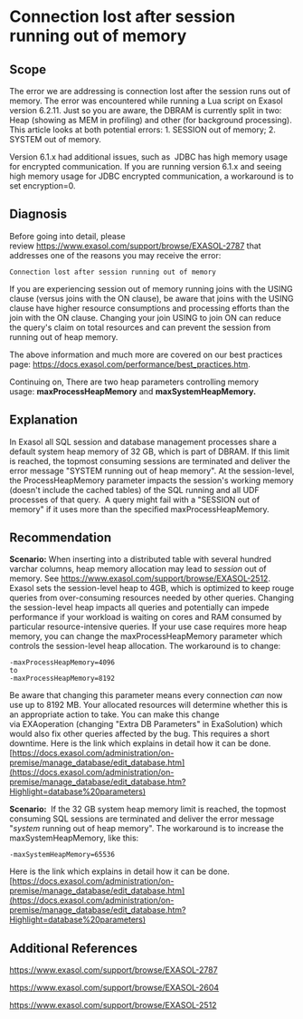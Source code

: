 # Connection lost after session running out of memory 
## Scope

The error we are addressing is connection lost after the session runs out of memory. The error was encountered while running a Lua script on Exasol version 6.2.11. Just so you are aware, the DBRAM is currently split in two: Heap (showing as MEM in profiling) and other (for background processing). This article looks at both potential errors: 1. SESSION out of memory; 2. SYSTEM out of memory. 

Version 6.1.x had additional issues, such as  JDBC has high memory usage for encrypted communication. If you are running version 6.1.x and seeing high memory usage for JDBC encrypted communication, a workaround is to set encryption=0.

## Diagnosis

Before going into detail, please review <https://www.exasol.com/support/browse/EXASOL-2787> that addresses one of the reasons you may receive the error: 


```"code-java"
Connection lost after session running out of memory
```
If you are experiencing session out of memory running joins with the USING clause (versus joins with the ON clause), be aware that joins with the USING clause have higher resource consumptions and processing efforts than the join with the ON clause. Changing your join USING to join ON can reduce the query's claim on total resources and can prevent the session from running out of heap memory. 

The above information and much more are covered on our best practices page: <https://docs.exasol.com/performance/best_practices.htm>.

Continuing on, There are two heap parameters controlling memory usage: **maxProcessHeapMemory** and **maxSystemHeapMemory.**

## Explanation

In Exasol all SQL session and database management processes share a default system heap memory of 32 GB, which is part of DBRAM. If this limit is reached, the topmost consuming sessions are terminated and deliver the error message "SYSTEM running out of heap memory". At the session-level, the ProcessHeapMemory parameter impacts the session's working memory (doesn't include the cached tables) of the SQL running and all UDF processes of that query.  A query might fail with a "SESSION out of memory" if it uses more than the specified maxProcessHeapMemory.

## Recommendation

**Scenario:** When inserting into a distributed table with several hundred varchar columns, heap memory allocation may lead to *session* out of memory. See <https://www.exasol.com/support/browse/EXASOL-2512>. Exasol sets the session-level heap to 4GB, which is optimized to keep rouge queries from over-consuming resources needed by other queries. Changing the session-level heap impacts all queries and potentially can impede performance if your workload is waiting on cores and RAM consumed by particular resource-intensive queries. If your use case requires more heap memory, you can change the maxProcessHeapMemory parameter which controls the session-level heap allocation. The workaround is to change:


```
-maxProcessHeapMemory=4096   
to  
-maxProcessHeapMemory=8192 
```
Be aware that changing this parameter means every connection *can* now use up to 8192 MB. Your allocated resources will determine whether this is an appropriate action to take. You can make this change via EXAoperation (changing "Extra DB Parameters" in ExaSolution) which would also fix other queries affected by the bug. This requires a short downtime. Here is the link which explains in detail how it can be done.  
[https://docs.exasol.com/administration/on-premise/manage_database/edit_database.htm](https://docs.exasol.com/administration/on-premise/manage_database/edit_database.htm?Highlight=database%20parameters)

**Scenario:**  If the 32 GB system heap memory limit is reached, the topmost consuming SQL sessions are terminated and deliver the error message "*system* running out of heap memory". The workaround is to increase the maxSystemHeapMemory, like this:


```markup
-maxSystemHeapMemory=65536
```
 Here is the link which explains in detail how it can be done.  
[https://docs.exasol.com/administration/on-premise/manage_database/edit_database.htm](https://docs.exasol.com/administration/on-premise/manage_database/edit_database.htm?Highlight=database%20parameters)

## Additional References

<https://www.exasol.com/support/browse/EXASOL-2787>

<https://www.exasol.com/support/browse/EXASOL-2604>

<https://www.exasol.com/support/browse/EXASOL-2512>

